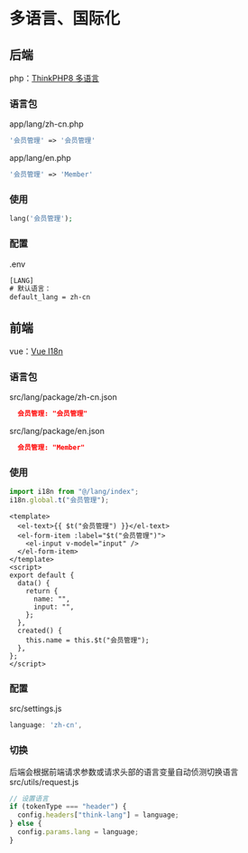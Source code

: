 # 多语言、国际化

## 后端

php：[ThinkPHP8 多语言](https://doc.thinkphp.cn/v8_0/lang.html)

### 语言包

app/lang/zh-cn.php

```php
'会员管理' => '会员管理'
```

app/lang/en.php

```php
'会员管理' => 'Member'
```

### 使用

```php
lang('会员管理');
```

### 配置

.env

```txt
[LANG]
# 默认语言：
default_lang = zh-cn
```

## 前端

vue：[Vue I18n](https://vue-i18n.intlify.dev/)

### 语言包

src/lang/package/zh-cn.json

```json
  会员管理: "会员管理"
```

src/lang/package/en.json

```json
  会员管理: "Member"
```

### 使用

```js
import i18n from "@/lang/index";
i18n.global.t("会员管理");
```

```vue
<template>
  <el-text>{{ $t("会员管理") }}</el-text>
  <el-form-item :label="$t("会员管理")">
    <el-input v-model="input" />
  </el-form-item>
</template>
<script>
export default {
  data() {
    return {
      name: "",
      input: "",
    };
  },
  created() {
    this.name = this.$t("会员管理");
  },
};
</script>
```

### 配置

src/settings.js

```js
language: 'zh-cn',
```

### 切换

后端会根据前端请求参数或请求头部的语言变量自动侦测切换语言  
src/utils/request.js

```js
// 设置语言
if (tokenType === "header") {
  config.headers["think-lang"] = language;
} else {
  config.params.lang = language;
}
```
